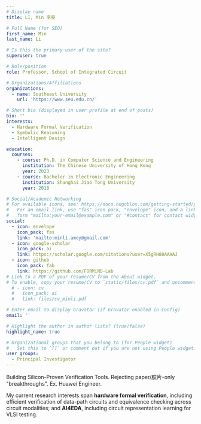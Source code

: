 ```yaml
---
# Display name
title: LI, Min 李旻 

# Full Name (for SEO)
first_name: Min
last_name: Li

# Is this the primary user of the site?
superuser: true

# Role/position
role: Professor, School of Integrated Circuit

# Organizations/Affiliations
organizations:
  - name: Southeast University
    url: 'https://www.seu.edu.cn/'

# Short bio (displayed in user profile at end of posts)
bio: ''
interests:
  - Hardware Formal Verification
  - Symbolic Reasoning
  - Intelligent Design

education:
  courses:
    - course: Ph.D. in Computer Science and Engineering
      institution: The Chinese University of Hong Kong
      year: 2023
    - course: Bachelor in Electronic Engineering
      institution: Shanghai Jiao Tong University
      year: 2018

# Social/Academic Networking
# For available icons, see: https://docs.hugoblox.com/getting-started/page-builder/#icons
#   For an email link, use "fas" icon pack, "envelope" icon, and a link in the
#   form "mailto:your-email@example.com" or "#contact" for contact widget.
social:
  - icon: envelope
    icon_pack: fas 
    link: 'mailto:minli.amoy@gmail.com'
  - icon: google-scholar
    icon_pack: ai
    link: https://scholar.google.com/citations?user=X5gRH80AAAAJ
  - icon: github
    icon_pack: fab
    link: https://github.com/FORMiND-Lab
# Link to a PDF of your resume/CV from the About widget.
# To enable, copy your resume/CV to `static/files/cv.pdf` and uncomment the lines below.
  # - icon: cv
  #   icon_pack: ai
  #   link: files/cv_minli.pdf

# Enter email to display Gravatar (if Gravatar enabled in Config)
email: ''

# Highlight the author in author lists? (true/false)
highlight_name: true 

# Organizational groups that you belong to (for People widget)
#   Set this to `[]` or comment out if you are not using People widget.
user_groups:
  - Principal Investigator
---
```

Building Silicon-Proven Verification Tools. Rejecting paper/胶片-only "breakthroughs". Ex. Huawei Engineer.

My current research interests span **hardware formal verification**, including efficient verification of data-path circuits and equivalence checking across circuit modalities; and **AI4EDA**, including circuit representation learning for VLSI testing.


